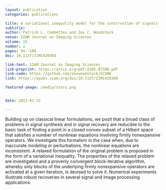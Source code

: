 ```yaml
---
layout: publication
categories: publications

title: A variational inequality model for the construction of signals from inconsistent nonlinear equations
subtitle: 
author: Patrick L. Combettes and Zev C. Woodstock
venue: SIAM Journal on Imaging Sciences
volume: 15
number: 1
pages: 84--109
doi: 10.1137/21M1420368

link-text: SIAM Journal on Imaging Sciences
link-preprint: https://arxiv.org/pdf/2105.07380.pdf
link-code: https://github.com/zevwoodstock/SCINE
link: https://epubs.siam.org/doi/10.1137/21M1420368

featured-image: /media/stars.png


date: 2022-01-15

---
```


Building up on classical linear formulations, we posit that a broad class of problems in signal synthesis and in signal recovery are reducible to the basic task of finding a point in a closed convex subset of a Hilbert space that satisfies a number of nonlinear equations involving firmly nonexpansive operators. We investigate this formalism in the case when, due to inaccurate modeling or perturbations, the nonlinear equations are inconsistent. A relaxed formulation of the original problem is proposed in the form of a variational inequality. The properties of the relaxed problem are investigated and a provenly convergent block-iterative algorithm, whereby only blocks of the underlying firmly nonexpansive operators are activated at a given iteration, is devised to solve it.  Numerical experiments illustrate robust recoveries in several signal and image processing applications.

